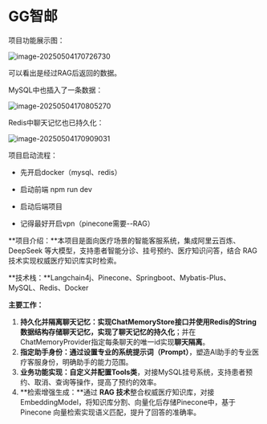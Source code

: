 # GG智邮

项目功能展示图：

![image-20250504170726730](C:\Users\郭佳运\AppData\Roaming\Typora\typora-user-images\image-20250504170726730.png)

可以看出是经过RAG后返回的数据。



MySQL中也插入了一条数据：

![image-20250504170805270](C:\Users\郭佳运\AppData\Roaming\Typora\typora-user-images\image-20250504170805270.png)



Redis中聊天记忆也已持久化：

![image-20250504170909031](C:\Users\郭佳运\AppData\Roaming\Typora\typora-user-images\image-20250504170909031.png)



项目启动流程：

- 先开启docker（mysql、redis）

- 启动前端 npm run dev

- 启动后端项目

- 记得最好开启vpn（pinecone需要--RAG）



**项目介绍：**本项目是面向医疗场景的智能客服系统，集成阿里云百炼、DeepSeek 等大模型，支持患者智能分诊、挂号预约、医疗知识问答，结合 RAG 技术实现权威医疗知识库实时检索。

**技术栈：**Langchain4j、Pinecone、Springboot、Mybatis-Plus、MySQL、Redis、Docker

**主要工作：**

1. **持久化并隔离聊天记忆：**实现ChatMemoryStore接口并使用Redis的String数据结构存储聊天记忆，实现了**聊天记忆的持久化**；并在ChatMemoryProvider指定每条聊天的唯一id实现**聊天隔离**。
2. **指定助手身份：**通过设置专业的**系统提示词（Prompt）**，塑造AI助手的专业医疗客服身份，明确助手的能力范围。
3. **业务功能实现：**自定义并**配置Tools类**，对接MySQL挂号系统，支持患者预约、取消、查询等操作，提高了预约的效率。
4. **检索增强生成：**通过 **RAG 技术**整合权威医疗知识库，对接EmbeddingModel，将知识库分割、向量化后存储Pinecone中，基于 Pinecone 向量检索实现语义匹配，提升了回答的准确率。
